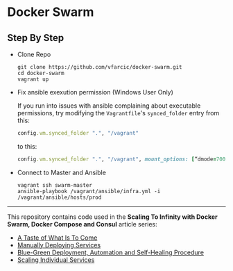 # Docker Swarm

## Step By Step
- Clone Repo
  ```shell
  git clone https://github.com/vfarcic/docker-swarm.git
  cd docker-swarm
  vagrant up
  ```
- Fix ansible exexution permission (Windows User Only)

  If you run into issues with ansible complaining about executable permissions, try modifying the `Vagrantfile`'s `synced_folder` entry from this:
  ```ruby
  config.vm.synced_folder ".", "/vagrant"
  ```
  to this:
  ```ruby
  config.vm.synced_folder ".", "/vagrant", mount_options: [“dmode=700,fmode=600″]
  ```
- Connect to Master and Ansible
  ```shell
  vagrant ssh swarm-master
  ansible-playbook /vagrant/ansible/infra.yml -i /vagrant/ansible/hosts/prod
  ```

----
This repository contains code used in the **Scaling To Infinity with Docker Swarm, Docker Compose and Consul** article series:

* [A Taste of What Is To Come](http://technologyconversations.com/2015/07/02/scaling-to-infinity-with-docker-swarm-docker-compose-and-consul-part-14-a-taste-of-what-is-to-come/)
* [Manually Deploying Services](http://technologyconversations.com/2015/07/02/scaling-to-infinity-with-docker-swarm-docker-compose-and-consul-part-24-manually-deploying-services/)
* [Blue-Green Deployment, Automation and Self-Healing Procedure](http://technologyconversations.com/2015/07/02/scaling-to-infinity-with-docker-swarm-docker-compose-and-consul-part-34-blue-green-deployment-automation-and-self-healing-procedure/)
* [Scaling Individual Services](http://technologyconversations.com/2015/07/02/scaling-to-infinity-with-docker-swarm-docker-compose-and-consul-part-44-scaling-individual-services/)

